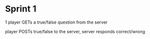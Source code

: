# Sprint 1

1 player GETs a true/false question from the server

player POSTs true/false to the server, server responds correct/wrong
